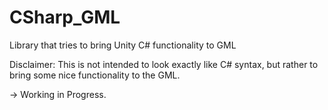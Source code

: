 # CSharp_GML
Library that tries to bring Unity C# functionality to GML

Disclaimer: This is not intended to look exactly like C# syntax, but rather to bring some nice functionality to the GML.

-> Working in Progress.
